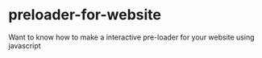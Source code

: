 # preloader-for-website
Want to know how to make a interactive pre-loader for your website using javascript
